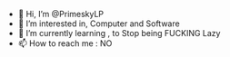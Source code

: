 - 👋 Hi, I’m @PrimeskyLP
- 👀 I’m interested in, Computer and Software
- 🌱 I’m currently learning , to Stop being FUCKING Lazy
- 📫 How to reach me : NO

<!---
PrimeskyLP/PrimeskyLP is a ✨ special ✨ repository because its `README.md` (this file) appears on your GitHub profile.
You can click the Preview link to take a look at your changes.
--->
